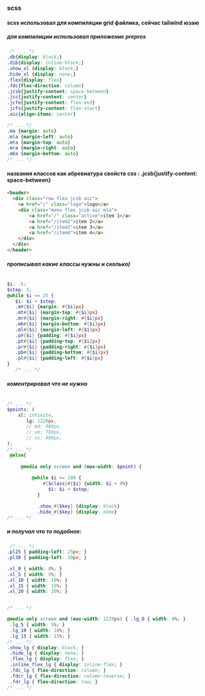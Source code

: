 ### scss
#### scss использовал для компиляции grid файлика, сейчас tailwind юзаю
##### для компилиции использовал приложение prepros

 ```css
  /* ... */
.db{display: block;}
.dib{display: inline-block;}
.show_xl {display: block;}
.hide_xl {display: none;}
.flex{display: flex}
.fdc{flex-direction: column}
.jcsb{justify-content: space-between}
.jcc{justify-content: center}
.jcfe{justify-content: flex-end}
.jcfs{justify-content: flex-start}
.aic{align-items: center}

 /* ... */
.ma {margin: auto}
.mla {margin-left: auto}
.mta {margin-top: auto}
.mra {margin-right: auto}
.mba {margin-bottom: auto}
 /* ... */
```
 
#### названия классов как абревиатура свойств css  :  .jcsb{justify-content: space-between}

```html
<header>
  <div class="row flex jcsb aic">
    <a href="/" class="logo">logo</a>
    <div class="menu flex jcsb aic mla">
        <a href="/" class="active">item 1</a>
        <a href="/item2">item 2</a>
        <a href="/item3">item 3</a>
        <a href="/item4">item 4</a>
    </div>
  </div>
</header>
```


##### прописывал какие  классы нужны и сколько)
 ```scss

$i: -5;
$step: 5;
@while $i <= 25 {
    $i: $i + $step;
    .m#{$i} {margin: #{$i}px}
    .mt#{$i} {margin-top: #{$i}px}
    .mr#{$i} {margin-right: #{$i}px}
    .mb#{$i} {margin-bottom: #{$i}px}
    .ml#{$i} {margin-left: #{$i}px}
    .p#{$i} {padding: #{$i}px}
    .pt#{$i} {padding-top: #{$i}px}
    .pr#{$i} {padding-right: #{$i}px}
    .pb#{$i} {padding-bottom: #{$i}px}
    .pl#{$i} {padding-left: #{$i}px}
}
    /* ... */
```


##### коментрировал что не нужно
 ```scss

 /* ... */
 $points: (
     xl: infinite,
        lg: 1220px,
        // md: 980px,
        // sm: 760px,
        // xs: 480px,
);
 /* ... */
  @else{
      
      @media only screen and (max-width: $point) {
          
          @while $i <= 100 {
              #{$class}#{$i} {width: $i + 0%}
                $i: $i + $step;
            }

            .show_#{$key} {display: block}
            .hide_#{$key} {display: none}
/* ... */
```

##### и получал что то подобное: 
 ```css
  /* ... */
.pl25 { padding-left: 25px; }
.pl30 { padding-left: 30px; }

.xl_0 { width: 0%; }
.xl_5 { width: 5%; }
.xl_10 { width: 10%; }
.xl_15 { width: 15%; }
.xl_20 { width: 20%; }


 /* ... */

@media only screen and (max-width: 1220px) { .lg_0 { width: 0%; }
  .lg_5 { width: 5%; }
  .lg_10 { width: 10%; }
  .lg_15 { width: 15%; }
 /* ... */
 .show_lg { display: block; }
  .hide_lg { display: none; }
  .flex_lg { display: flex; }
  .inline_flex_lg { display: inline-flex; }
  .fdc_lg { flex-direction: column; }
  .fdcr_lg { flex-direction: column-reverse; }
  .fdr_lg { flex-direction: row; }
 /* ... */
```
